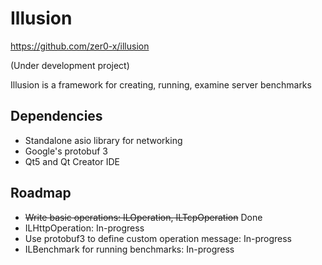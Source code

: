 # Illusion
https://github.com/zer0-x/illusion

(Under development project)

Illusion is a framework for creating, running, examine server benchmarks
## Dependencies
- Standalone asio library for networking
- Google's protobuf 3
- Qt5 and Qt Creator IDE

## Roadmap
- ~~Write basic operations: ILOperation, ILTcpOperation~~ Done
- ILHttpOperation: In-progress
- Use protobuf3 to define custom operation message: In-progress
- ILBenchmark for running benchmarks: In-progress

